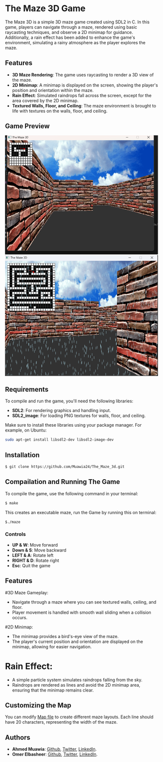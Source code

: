 # The Maze 3D Game

The Maze 3D is a simple 3D maze game created using SDL2 in C. In this game, players can navigate through a maze, rendered using basic raycasting techniques, and observe a 2D minimap for guidance. Additionally, a rain effect has been added to enhance the game's environment, simulating a rainy atmosphere as the player explores the maze.

## Features
- **3D Maze Rendering**: The game uses raycasting to render a 3D view of the maze.
- **2D Minimap**: A minimap is displayed on the screen, showing the player's position and orientation within the maze.
- **Rain Effect**: Simulated raindrops fall across the screen, except for the area covered by the 2D minimap.
- **Textured Walls, Floor, and Ceiling**: The maze environment is brought to life with textures on the walls, floor, and ceiling.

## Game Preview
![The Maze 3D](images/screenshot2.png)![The Maze 3D](images/screenshot.png)

## Requirements
To compile and run the game, you'll need the following libraries:
- **SDL2**: For rendering graphics and handling input.
- **SDL2_image**: For loading PNG textures for walls, floor, and ceiling.

Make sure to install these libraries using your package manager. For example, on Ubuntu:
```bash
sudo apt-get install libsdl2-dev libsdl2-image-dev
```
## Installation
```bash
$ git clone https://github.com/Muawia24/The_Maze_3d.git
```

## Compailation and Running The Game
To compile the game, use the following command in your terminal:
```bash
$ make
```
This creates an executable maze, run the Game by running this on terminal:
```bash
$./maze
```

### Controls

- **UP & W**: Move forward
- **Down & S**: Move backward
- **LEFT & A**: Rotate left
- **RIGHT & D**: Rotate right
- **Esc**: Quit the game

## Features

#3D Maze Gameplay:

- Navigate through a maze where you can see textured walls, ceiling, and floor.
- Player movement is handled with smooth wall sliding when a collision occurs.

#2D Minimap:

- The minimap provides a bird's-eye view of the maze.
- The player's current position and orientation are displayed on the minimap, allowing for easier navigation.

# Rain Effect:

- A simple particle system simulates raindrops falling from the sky.
- Raindrops are rendered as lines and avoid the 2D minimap area, ensuring that the minimap remains clear.

## Customizing the Map

You can modify [Map file](maps/map.txt) to create different maze layouts. Each line should have 20 characters, representing the width of the maze.

## Authors

- **Ahmed Muawia**: [Github](https://github.com/Muawia24), [Twitter](https://x.com/0x01_Muawia), [LinkedIn](https://www.linkedin.com/in/ahmed-muawia-72b7031b4).
- **Omer Elbasheer**: [Github](https://github.com/Mr-Robinhood), [Twitter](https://x.com/omerjr7), [LinkedIn](https://www.linkedin.com/in/omer-alfaroug-mohammed-ali/).
